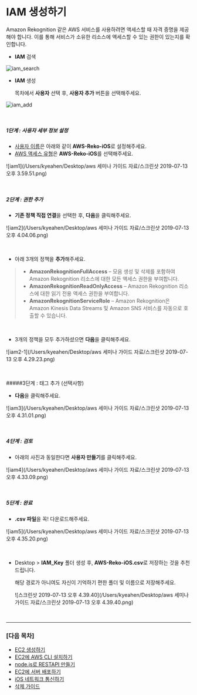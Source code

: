 # IAM 생성하기

Amazon Rekognition 같은 AWS 서비스를 사용하려면 액세스할 때 자격 증명을 제공해야 합니다. 이를 통해 서비스가 소유한 리소스에 액세스할 수 있는 권한이 있는지를 확인합니다.



* **IAM** 검색

![iam_search](https://github.com/kyeahen/ExpressionRekognitionMusicService/blob/master/Guide/images/iam_search.png)



* **IAM** 생성

  목차에서 **사용자** 선택 후, **사용자 추가** 버튼을 선택해주세요.

![iam_add](https://github.com/kyeahen/ExpressionRekognitionMusicService/blob/master/Guide/images/iam_add.png)

<br/>

##### 1단계 : 사용자 세부 정보 설정

- <u>사용자 이름</u>은 아래와 같이 **AWS-Reko-iOS**로 설정해주세요.
- <u>AWS 액세스 유형</u>은 **AWS-Reko-iOS**를 선택해주세요.

![iam1](/Users/kyeahen/Desktop/aws 세미나 가이드 자료/스크린샷 2019-07-13 오후 3.59.51.png)

<br/>

##### 2단계 : 권한 추가

- **기존 정책 직접 연결**을 선택한 후, **다음**을 클릭해주세요.

![iam2](/Users/kyeahen/Desktop/aws 세미나 가이드 자료/스크린샷 2019-07-13 오후 4.04.06.png)

<br/>

* 아래 3개의 정책을 **추가**해주세요.

> - **AmazonRekognitionFullAccess** – 모음 생성 및 삭제를 포함하여 Amazon Rekognition 리소스에 대한 모든 액세스 권한을 부여합니다.
> - **AmazonRekognitionReadOnlyAccess** – Amazon Rekognition 리소스에 대한 읽기 전용 액세스 권한을 부여합니다.
> - **AmazonRekognitionServiceRole** – Amazon Rekognition은 Amazon Kinesis Data Streams 및 Amazon SNS 서비스를 자동으로 호출할 수 있습니다.

<br/>

* 3개의 정책을 모두 추가하셨으면 **다음**을 클릭해주세요.

![iam2-1](/Users/kyeahen/Desktop/aws 세미나 가이드 자료/스크린샷 2019-07-13 오후 4.29.23.png)

<br/>

#####3단계 : 태그 추가 (선택사항)

* **다음**을 클릭해주세요.

![iam3](/Users/kyeahen/Desktop/aws 세미나 가이드 자료/스크린샷 2019-07-13 오후 4.31.01.png)

<br/>

##### 4단계 : 검토

* 아래의 사진과 동일한다면 **사용자 만들기**를 클릭해주세요.

![iam4](/Users/kyeahen/Desktop/aws 세미나 가이드 자료/스크린샷 2019-07-13 오후 4.33.09.png)

<br/>

##### 5단계 : 완료

* **.csv 파일**을 꼭! 다운로드해주세요.

![iam5](/Users/kyeahen/Desktop/aws 세미나 가이드 자료/스크린샷 2019-07-13 오후 4.35.20.png)

<br/>

* Desktop > **IAM_Key** 폴더 생성 후, **AWS-Reko-iOS.csv**로 저장하는 것을 추천드립니다.

  해당 경로가 아니여도 자신이 기억하기 편한 폴더 및 이름으로 저장해주세요.

  ![스크린샷 2019-07-13 오후 4.39.40](/Users/kyeahen/Desktop/aws 세미나 가이드 자료/스크린샷 2019-07-13 오후 4.39.40.png)



<br/>

------

### [다음 목차]

- [EC2 생성하기](https://github.com/kyeahen/ExpressionRekognitionMusicService/blob/master/Guide/%EB%AC%B4%EC%A0%9C.md)
- [EC2에 AWS CLI 설치하기]()
- [node.js로 RESTAPI 만들기]()
- [EC2에 서버 배포하기]()
- [iOS 네트워크 통신하기]()
- [삭제 가이드]()





